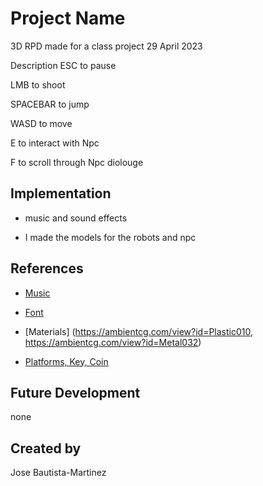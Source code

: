 # Project Name
3D RPD made for a class project
29 April 2023

Description
ESC to pause

LMB to shoot

SPACEBAR to jump

WASD to move

E to interact with Npc

F to scroll through Npc diolouge

## Implementation
- music and sound effects

- I made the models for the robots and npc

## References
- [Music](https://opengameart.org/content/4-chiptunes-adventure)

- [Font](https://www.fontspace.com/sunny-spells-font-f683930)

- [Materials] (https://ambientcg.com/view?id=Plastic010, https://ambientcg.com/view?id=Metal032)

- [Platforms, Key, Coin](https://kenney.nl/assets/platformer-kit)

## Future Development
none

## Created by
Jose Bautista-Martinez
